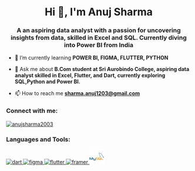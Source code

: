 <h1 align="center">Hi 👋, I'm Anuj Sharma</h1>
<h3 align="center">A an aspiring data analyst with a passion for uncovering insights from data, skilled in Excel and SQL. Currently diving into Power BI from India</h3>

- 🌱 I’m currently learning **POWER BI, FIGMA, FLUTTER, PYTHON**

- 💬 Ask me about **B.Com student at Sri Aurobindo College, aspiring data analyst skilled in Excel, Flutter, and Dart, currently exploring SQL,Python and Power BI.**

- 📫 How to reach me **sharma.anuj1203@gmail.com**

<h3 align="left">Connect with me:</h3>
<p align="left">
<a href="https://linkedin.com/in/anujsharma2003" target="blank"><img align="center" src="https://raw.githubusercontent.com/rahuldkjain/github-profile-readme-generator/master/src/images/icons/Social/linked-in-alt.svg" alt="anujsharma2003" height="30" width="40" /></a>
</p>

<h3 align="left">Languages and Tools:</h3>
<p align="left"> <a href="https://dart.dev" target="_blank" rel="noreferrer"> <img src="https://www.vectorlogo.zone/logos/dartlang/dartlang-icon.svg" alt="dart" width="40" height="40"/> </a> <a href="https://www.figma.com/" target="_blank" rel="noreferrer"> <img src="https://www.vectorlogo.zone/logos/figma/figma-icon.svg" alt="figma" width="40" height="40"/> </a> <a href="https://flutter.dev" target="_blank" rel="noreferrer"> <img src="https://www.vectorlogo.zone/logos/flutterio/flutterio-icon.svg" alt="flutter" width="40" height="40"/> </a> <a href="https://www.framer.com/" target="_blank" rel="noreferrer"> <img src="https://www.vectorlogo.zone/logos/framer/framer-icon.svg" alt="framer" width="40" height="40"/> </a> <a href="https://www.mysql.com/" target="_blank" rel="noreferrer"> <img src="https://raw.githubusercontent.com/devicons/devicon/master/icons/mysql/mysql-original-wordmark.svg" alt="mysql" width="40" height="40"/> </a> </p>
